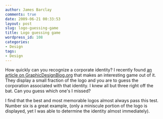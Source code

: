 ```yaml
---
author: James Barclay
comments: true
date: 2009-06-21 00:33:53
layout: post
slug: logo-guessing-game
title: Logo guessing game
wordpress_id: 108
categories:
- Design
tags:
- Design
---
```


How quickly can you recognize a corporate identity? I recently found [an article on GraphicDesignBlog.org](http://www.graphicdesignblog.org/famous-logo-game/) that makes an interesting game out of it. They display a small fraction of the logo and you are to guess the corporation associated with that identity. I knew all but three right off the bat. Can you guess which one's I missed?

I find that the best and most memorable logos almost always pass this test. Number six is a great example, (only a miniscule portion of the logo is displayed, yet I was able to determine the identity almost immediately).
